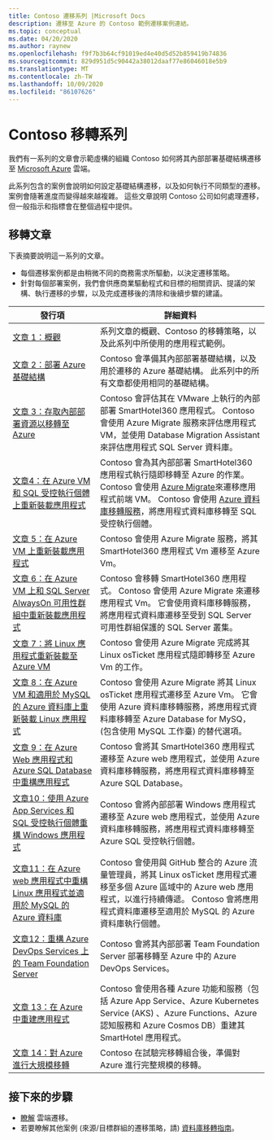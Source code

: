 ```yaml
---
title: Contoso 遷移系列 |Microsoft Docs
description: 遷移至 Azure 的 Contoso 範例遷移案例連結。
ms.topic: conceptual
ms.date: 04/20/2020
ms.author: raynew
ms.openlocfilehash: f9f7b3b64cf91019ed4e40d5d52b859419b74836
ms.sourcegitcommit: 829d951d5c90442a38012daaf77e86046018e5b9
ms.translationtype: MT
ms.contentlocale: zh-TW
ms.lasthandoff: 10/09/2020
ms.locfileid: "86107626"
---
```

# <a name="contoso-migration-series"></a>Contoso 移轉系列


我們有一系列的文章會示範虛構的組織 Contoso 如何將其內部部署基礎結構遷移至 [Microsoft Azure](https://azure.microsoft.com/overview/what-is-azure/) 雲端。 

此系列包含的案例會說明如何設定基礎結構遷移，以及如何執行不同類型的遷移。 案例會隨著進度而變得越來越複雜。 這些文章說明 Contoso 公司如何處理遷移，但一般指示和指標會在整個過程中提供。

## <a name="migration-articles"></a>移轉文章

下表摘要說明這一系列的文章。  

- 每個遷移案例都是由稍微不同的商務需求所驅動，以決定遷移策略。
- 針對每個部署案例，我們會供應商業驅動程式和目標的相關資訊、提議的架構、執行遷移的步驟，以及完成遷移後的清除和後續步驟的建議。


**發行項** | **詳細資料** 
--- | --- 
[文章 1：概觀](/azure/architecture/cloud-adoption/migrate/azure-best-practices/contoso-migration-overview) | 系列文章的概觀、Contoso 的移轉策略，以及此系列中所使用的應用程式範例。 
[文章 2：部署 Azure 基礎結構](/azure/architecture/cloud-adoption/migrate/azure-best-practices/contoso-migration-infrastructure) | Contoso 會準備其內部部署基礎結構，以及用於遷移的 Azure 基礎結構。 此系列中的所有文章都使用相同的基礎結構。 
[文章 3：存取內部部署資源以移轉至 Azure](/azure/cloud-adoption-framework/migrate/azure-migration-guide/assess?tabs=Tools)  | Contoso 會評估其在 VMware 上執行的內部部署 SmartHotel360 應用程式。 Contoso 會使用 Azure Migrate 服務來評估應用程式 VM，並使用 Database Migration Assistant 來評估應用程式 SQL Server 資料庫。
[文章4：在 Azure VM 和 SQL 受控執行個體上重新裝載應用程式](/azure/architecture/cloud-adoption/migrate/azure-best-practices/contoso-migration-rehost-vm-sql-managed-instance) | Contoso 會為其內部部署 SmartHotel360 應用程式執行隨即移轉至 Azure 的作業。 Contoso 會使用 [Azure Migrate](./migrate-services-overview.md)來遷移應用程式前端 VM。 Contoso 會使用 [Azure 資料庫移轉服務](../dms/dms-overview.md)，將應用程式資料庫移轉至 SQL 受控執行個體。
[文章 5：在 Azure VM 上重新裝載應用程式](/azure/architecture/cloud-adoption/migrate/azure-best-practices/contoso-migration-rehost-vm) | Contoso 會使用 Azure Migrate 服務，將其 SmartHotel360 應用程式 Vm 遷移至 Azure Vm。 
[文章 6：在 Azure VM 上和 SQL Server AlwaysOn 可用性群組中重新裝載應用程式](/azure/architecture/cloud-adoption/migrate/azure-best-practices/contoso-migration-rehost-vm-sql-ag) | Contoso 會移轉 SmartHotel360 應用程式。 Contoso 會使用 Azure Migrate 來遷移應用程式 Vm。 它會使用資料庫移轉服務，將應用程式資料庫遷移至受到 SQL Server 可用性群組保護的 SQL Server 叢集。 
[文章 7：將 Linux 應用程式重新裝載至 Azure VM](/azure/architecture/cloud-adoption/migrate/azure-best-practices/contoso-migration-rehost-linux-vm) | Contoso 會使用 Azure Migrate 完成將其 Linux osTicket 應用程式隨即轉移至 Azure Vm 的工作。
[文章 8：在 Azure VM 和適用於 MySQL 的 Azure 資料庫上重新裝載 Linux 應用程式](/azure/architecture/cloud-adoption/migrate/azure-best-practices/contoso-migration-rehost-linux-vm-mysql) | Contoso 會使用 Azure Migrate 將其 Linux osTicket 應用程式遷移至 Azure Vm。 它會使用 Azure 資料庫移轉服務，將應用程式資料庫移轉至 Azure Database for MySQ， (包含使用 MySQL 工作臺) 的替代選項。
[文章 9：在 Azure Web 應用程式和 Azure SQL Database 中重構應用程式](/azure/architecture/cloud-adoption/migrate/azure-best-practices/contoso-migration-refactor-web-app-sql) | Contoso 會將其 SmartHotel360 應用程式遷移至 Azure web 應用程式，並使用 Azure 資料庫移轉服務，將應用程式資料庫移轉至 Azure SQL Database。
[文章10：使用 Azure App Services 和 SQL 受控執行個體重構 Windows 應用程式](/azure/cloud-adoption-framework/migrate/azure-best-practices/contoso-migration-refactor-web-app-sql-managed-instance) | Contoso 會將內部部署 Windows 應用程式遷移至 Azure web 應用程式，並使用 Azure 資料庫移轉服務，將應用程式資料庫移轉至 Azure SQL 受控執行個體。
[文章11：在 Azure web 應用程式中重構 Linux 應用程式並適用於 MySQL 的 Azure 資料庫](/azure/architecture/cloud-adoption/migrate/azure-best-practices/contoso-migration-refactor-linux-app-service-mysql) | Contoso 會使用與 GitHub 整合的 Azure 流量管理員，將其 Linux osTicket 應用程式遷移至多個 Azure 區域中的 Azure web 應用程式，以進行持續傳遞。 Contoso 會將應用程式資料庫遷移至適用於 MySQL 的 Azure 資料庫執行個體。 
[文章12：重構 Azure DevOps Services 上的 Team Foundation Server](/azure/architecture/cloud-adoption/migrate/azure-best-practices/contoso-migration-tfs-vsts) | Contoso 會將其內部部署 Team Foundation Server 部署移轉至 Azure 中的 Azure DevOps Services。
[文章 13：在 Azure 中重建應用程式](/azure/architecture/cloud-adoption/migrate/azure-best-practices/contoso-migration-rebuild) | Contoso 會使用各種 Azure 功能和服務（包括 Azure App Service、Azure Kubernetes Service (AKS) 、Azure Functions、Azure 認知服務和 Azure Cosmos DB）重建其 SmartHotel 應用程式。
[文章 14：對 Azure 進行大規模移轉](/azure/architecture/cloud-adoption/migrate/azure-best-practices/contoso-migration-scale) | Contoso 在試驗完移轉組合後，準備對 Azure 進行完整規模的移轉。



## <a name="next-steps"></a>接下來的步驟

- [瞭解](/azure/architecture/cloud-adoption/migrate/) 雲端遷移。
- 若要瞭解其他案例 (來源/目標群組的遷移策略，請) [資料庫移轉指南](https://datamigration.microsoft.com/)。
